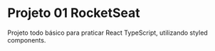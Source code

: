 # Projeto 01 RocketSeat

Projeto todo básico para praticar React TypeScript, utilizando styled components.

